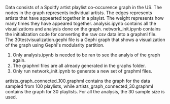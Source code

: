 Data consists of a Spoitfy artist playlist co-occurence graph in the US. The nodes in the graph represents individual artists. The edges represents artists that have appearted together in a playist. The weight represents how many times they have appeared together. analysis.ipynb contains all the visualizations and analysis done on the graph. network_init.ipynb contains the initialization code for converting the raw csv data into a graphml file. The 30testvisualization.gephi file is a Gephi graph that shows a visualization of the graph using Gephi's modularity partition. 
1. Only analysis.ipynb is needed to be ran to see the analyis of the graph again.
2. The graphml files are all already generated in the graphs folder.
3. Only run network_init.ipynb to generate a new set of graphml files. 

artists_graph_connected_100.graphml contains the graph for the data sampled from 100 playlists, while artists_graph_connected_30.graphml contains the graph for 30 playlists. For all the analysis, the 30 sample size is used.
